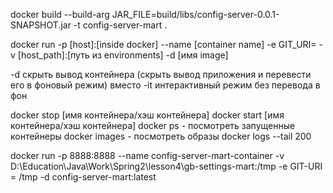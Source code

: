 docker build --build-arg JAR_FILE=build/libs/config-server-0.0.1-SNAPSHOT.jar -t config-server-mart .

docker run -p [host]:[inside docker] --name [container name] -e GIT_URI= -v [host_path]:[путь из environments] -d  [имя image]

-d скрыть вывод контейнера (скрыть вывод приложения и перевести его в фоновый режим)
вместо
-it интерактивный режим без перевода в фон

docker stop [имя контейнера/хэш контейнера]
docker start [имя контейнера/хэш контейнера]
docker ps  - посмотреть запущенные контейнеры
docker images - посмотреть образы
docker logs --tail 200

docker  run -p 8888:8888 --name config-server-mart-container -v D:\Education\Java\Work\Spring2\lesson4\gb-settings-mart:/tmp -e  GIT-URI = /tmp -d  config-server-mart:latest
 